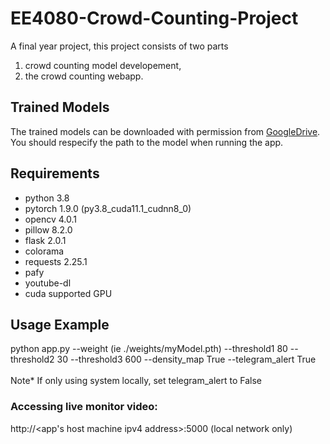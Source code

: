 # EE4080-Crowd-Counting-Project
A final year project, this project consists of two parts 
1. crowd counting model developement, 
2. the crowd counting webapp.

## Trained Models
The trained models can be downloaded with permission from [GoogleDrive](https://drive.google.com/drive/folders/1drinTf0G6LGF8Low9Yx0f2xX6rAbkkYB?usp=sharing).
You should respecify the path to the model when running the app.

## Requirements
- python 3.8
- pytorch 1.9.0 (py3.8_cuda11.1_cudnn8_0)
- opencv 4.0.1
- pillow 8.2.0
- flask 2.0.1
- colorama
- requests 2.25.1
- pafy
- youtube-dl
- cuda supported GPU

## Usage Example
python app.py --weight (ie ./weights/myModel.pth) 
              --threshold1 80
              --threshold2 30
              --threshold3 600
              --density_map True
              --telegram_alert True <br><br>
Note* If only using system locally, set telegram_alert to False

### Accessing live monitor video: 
http://<app's host machine ipv4 address>:5000 (local network only)
